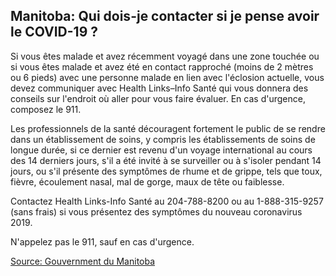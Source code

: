 ## Manitoba: Qui dois-je contacter si je pense avoir le COVID-19 ?

Si vous êtes malade et avez récemment voyagé dans une zone touchée ou si vous êtes malade et avez été en contact rapproché (moins de 2 mètres ou 6 pieds) avec une personne malade en lien avec l'éclosion actuelle, vous devez communiquer avec Health Links–Info Santé qui vous donnera des conseils sur l'endroit où aller pour vous faire évaluer. En cas d'urgence, composez le 911.

Les professionnels de la santé découragent fortement le public de se rendre dans un établissement de soins, y compris les établissements de soins de longue durée, si ce dernier est revenu d'un voyage international au cours des 14 derniers jours, s'il a été invité à se surveiller ou à s'isoler pendant 14 jours, ou s'il présente des symptômes de rhume et de grippe, tels que toux, fièvre, écoulement nasal, mal de gorge, maux de tête ou faiblesse.

Contactez Health Links-Info Santé au 204-788-8200 ou au 1-888-315-9257 (sans frais) si vous présentez des symptômes du nouveau coronavirus 2019.

N'appelez pas le 911, sauf en cas d'urgence.

[Source: Gouvernment du Manitoba](https://www.gov.mb.ca/health/coronavirus/public.fr.html)
